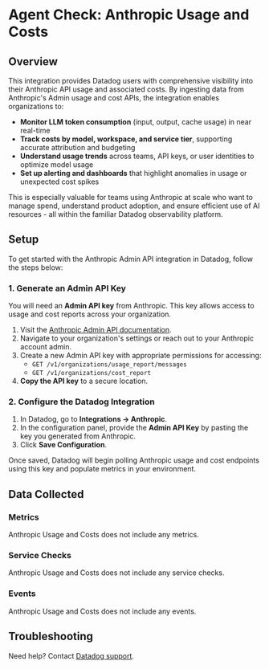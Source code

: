 # Agent Check: Anthropic Usage and Costs

## Overview

This integration provides Datadog users with comprehensive visibility into their Anthropic API usage and associated costs. By ingesting data from Anthropic's Admin usage and cost APIs, the integration enables organizations to:

- **Monitor LLM token consumption** (input, output, cache usage) in near real-time
- **Track costs by model, workspace, and service tier**, supporting accurate attribution and budgeting
- **Understand usage trends** across teams, API keys, or user identities to optimize model usage
- **Set up alerting and dashboards** that highlight anomalies in usage or unexpected cost spikes

This is especially valuable for teams using Anthropic at scale who want to manage spend, understand product adoption, and ensure efficient use of AI resources - all within the familiar Datadog observability platform.

## Setup

To get started with the Anthropic Admin API integration in Datadog, follow the steps below:

### 1. Generate an Admin API Key

You will need an **Admin API key** from Anthropic. This key allows access to usage and cost reports across your organization.

1. Visit the [Anthropic Admin API documentation](https://docs.anthropic.com/en/docs/admin-api-overview).
2. Navigate to your organization's settings or reach out to your Anthropic account admin.
3. Create a new Admin API key with appropriate permissions for accessing:
   - `GET /v1/organizations/usage_report/messages`
   - `GET /v1/organizations/cost_report`
4. **Copy the API key** to a secure location.

### 2. Configure the Datadog Integration

1. In Datadog, go to **Integrations -> Anthropic**.
2. In the configuration panel, provide the **Admin API Key** by pasting the key you generated from Anthropic.
3. Click **Save Configuration**.

Once saved, Datadog will begin polling Anthropic usage and cost endpoints using this key and populate metrics in your environment.


## Data Collected

### Metrics

Anthropic Usage and Costs does not include any metrics.

### Service Checks

Anthropic Usage and Costs does not include any service checks.

### Events

Anthropic Usage and Costs does not include any events.

## Troubleshooting

Need help? Contact [Datadog support][3].

[1]: **LINK_TO_INTEGRATION_SITE**
[2]: https://app.datadoghq.com/account/settings/agent/latest
[3]: https://docs.datadoghq.com/help/

